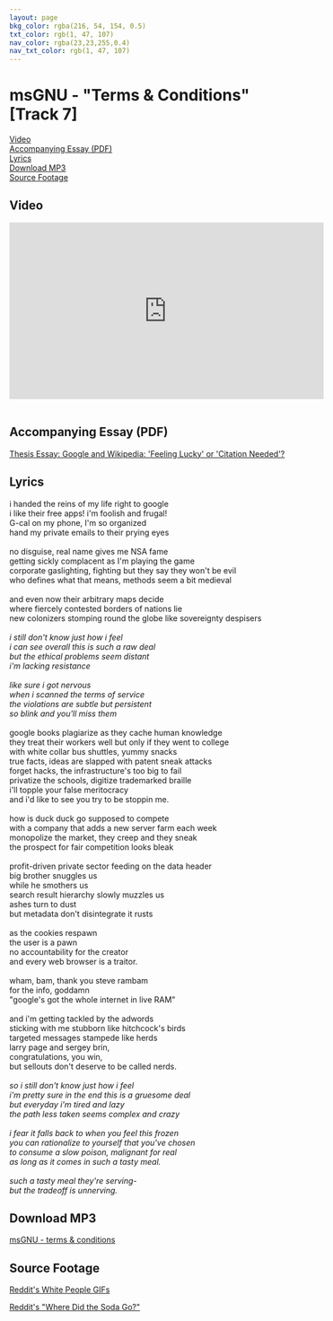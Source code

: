 ```yaml
---
layout: page
bkg_color: rgba(216, 54, 154, 0.5)
txt_color: rgb(1, 47, 107)
nav_color: rgba(23,23,255,0.4)
nav_txt_color: rgb(1, 47, 107)
---
```


# msGNU - "Terms & Conditions" [Track 7]

[Video](#video)<br>
[Accompanying Essay (PDF)](#pdf)<br>
[Lyrics](#lyrics)<br>
[Download MP3](#mp3)<br>
[Source Footage](#foot)

<!-- ## Background & Credits -->

<h2 id='video'> Video </h2>

<div class="embed-responsive embed-responsive-16by9">
  <iframe width="560" height="315" src="https://www.youtube.com/embed/9gA28axxt6E" frameborder="0" allowfullscreen></iframe>
</div>

<br>

<h2 id='pdf'> Accompanying Essay (PDF) </h2>

[Thesis Essay: Google and Wikipedia: 'Feeling Lucky' or 'Citation Needed'?](/pdfs/chelsea_palmer_2015_SIC_essay3.pdf)

<h2 id='lyrics'> Lyrics </h2>

i handed the reins of my life right to google<br>
i like their free apps! i'm foolish and frugal!<br>
G-cal on my phone, I'm so organized<br>
hand my private emails to their prying eyes<br>
<br>
no disguise, real name gives me NSA fame<br>
getting sickly complacent as I'm playing the game<br>
corporate gaslighting, fighting but they say they won't be evil<br>
who defines what that means, methods seem a bit medieval<br>
<br>
and even now their arbitrary maps decide<br>
where fiercely contested borders of nations lie<br>
new colonizers stomping round the globe like sovereignty despisers<br>
<br>
<i>i still don't know just how i feel<br>
i can see overall this is such a raw deal<br>
but the ethical problems seem distant<br>
i'm lacking resistance<br>
<br>
like sure i got nervous<br>
when i scanned the terms of service<br>
the violations are subtle but persistent<br>
so blink and you'll miss them<br></i>
<br>
google books plagiarize as they cache human knowledge<br>
they treat their workers well but only if they went to college<br>
with white collar bus shuttles, yummy snacks<br>
true facts, ideas are slapped with patent sneak attacks<br>
forget hacks, the infrastructure's too big to fail<br>
privatize the schools, digitize trademarked braille<br>
i'll topple your false meritocracy<br>
and i'd like to see you try to be stoppin me.<br>
<br>
how is duck duck go supposed to compete<br>
with a company that adds a new server farm each week<br>
monopolize the market, they creep and they sneak<br>
the prospect for fair competition looks bleak<br>
<br>
profit-driven private sector feeding on the data header<br>
big brother snuggles us<br>
while he smothers us<br>
search result hierarchy slowly muzzles us<br>
ashes turn to dust<br>
but metadata don't disintegrate it rusts<br>
<br>
as the cookies respawn<br>
the user is a pawn<br>
no accountability for the creator<br>
and every web browser is a traitor.<br>
<br>
wham, bam, thank you steve rambam<br>
for the info, goddamn<br>
"google's got the whole internet in live RAM"<br>
<br>
and i'm getting tackled by the adwords<br>
sticking with me stubborn like hitchcock's birds<br>
targeted messages stampede like herds<br>
larry page and sergey brin,<br>
congratulations, you win,<br>
but sellouts don't deserve to be called nerds.<br>
<br>
<i>so i still don't know just how i feel<br>
i'm pretty sure in the end this is a gruesome deal<br>
but everyday i'm tired and lazy<br>
the path less taken seems complex and crazy<br>
<br>
i fear it falls back to when you feel this frozen<br>
you can rationalize to yourself that you've chosen<br>
to consume a slow poison, malignant for real<br>
as long as it comes in such a tasty meal.<br><br>
such a tasty meal they're serving-<br>
but the tradeoff is unnerving.</i>


<h2 id='mp3'> Download MP3 </h2>

[msGNU - terms & conditions](/mp3s/msGNU-Google.mp3)

<h2 id='foot'> Source Footage </h2>

[Reddit's White People GIFs](https://www.reddit.com/r/whitepeoplegifs/top/?sort=top&t=all)

[Reddit's "Where Did the Soda Go?"](https://www.reddit.com/r/wheredidthesodago/top/?sort=top&t=all)
